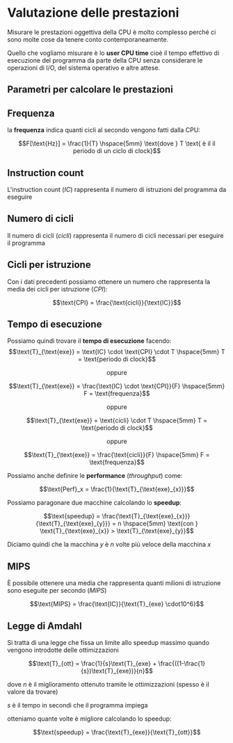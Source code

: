 ﻿# Valutazione delle prestazioni

Misurare le prestazioni oggettiva della CPU è molto complesso perché ci sono molte cose da tenere conto contemporaneamente.

Quello che vogliamo misurare è lo **user CPU time** cioè il tempo effettivo di esecuzione del programma da parte della CPU senza considerare le operazioni di I/O, del sistema operativo e altre attese.


## Parametri per calcolare le prestazioni

## Frequenza

la **frequenza** indica quanti cicli al secondo vengono fatti dalla CPU:

$$F[\text{Hz}] = \frac{1}{T} \hspace{5mm} \text{dove } T \text{ è il il periodo di un ciclo di clock}$$


## Instruction count

L'instruction count (*IC*) rappresenta il numero di istruzioni del programma da eseguire

## Numero di cicli

Il numero di cicli (*cicli*) rappresenta il numero di cicli necessari per eseguire il programma

## Cicli per istruzione

Con i dati precedenti possiamo ottenere un numero che rappresenta la media dei cicli per istruzione (*CPI*):


$$\text{CPI} = \frac{\text{cicli}}{\text{IC}}$$

## Tempo di esecuzione

Possiamo quindi trovare il **tempo di esecuzione** facendo:
$$\text{T}_{\text{exe}} = \text{IC} \cdot \text{CPI} \cdot T \hspace{5mm} T = \text{periodo di clock}$$

$$\text{oppure}$$

$$\text{T}_{\text{exe}} = \frac{\text{IC} \cdot \text{CPI}}{F} \hspace{5mm} F = \text{frequenza}$$

$$\text{oppure}$$

$$\text{T}_{\text{exe}} = \text{cicli} \cdot T \hspace{5mm} T = \text{periodo di clock}$$

$$\text{oppure}$$

$$\text{T}_{\text{exe}} = \frac{\text{cicli}}{F} \hspace{5mm} F = \text{frequenza}$$

Possiamo anche definire le **performance** (*throughput*) come:

$$\text{Perf}_x = \frac{1}{\text{T}_{\text{exe}_{x}}}$$

Possiamo paragonare due macchine calcolando lo **speedup**:

$$\text{speedup} = \frac{\text{T}_{\text{exe}_{x}}}{\text{T}_{\text{exe}_{y}}} = n \hspace{5mm} \text{con } \text{T}_{\text{exe}_{x}} > \text{T}_{\text{exe}_{y}}$$

Diciamo quindi che la macchina $y$ è $n$ volte più veloce della macchina $x$

## MIPS
È possibile ottenere una media che rappresenta quanti milioni di istruzione sono eseguite per secondo (*MIPS*)

$$\text{MIPS} = \frac{\text{IC}}{\text{T}_{exe} \cdot10^6}$$


## Legge di Amdahl

Si tratta di una legge che fissa un limite allo speedup massimo quando vengono introdotte delle ottimizzazioni

$$\text{T}_{ott} = \frac{1}{s}\text{T}_{exe} + \frac{((1-\frac{1}{s})\text{T}_{exe})}{n}$$

dove $n$ è il miglioramento ottenuto tramite le ottimizzazioni (spesso è il valore da trovare)

$s$ è il tempo in secondi che il programma impiega

otteniamo quante volte è migliore calcolando lo speedup:

$$\text{speedup} = \frac{\text{T}_{exe}}{\text{T}_{ott}}$$
